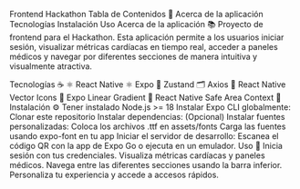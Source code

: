 Frontend Hackathon
Tabla de Contenidos 📑
Acerca de la aplicación
Tecnologías
Instalación
Uso
Acerca de la aplicación 📚
Proyecto de frontend para el Hackathon. Esta aplicación permite a los usuarios iniciar sesión, visualizar métricas cardíacas en tiempo real, acceder a paneles médicos y navegar por diferentes secciones de manera intuitiva y visualmente atractiva.

Tecnologías ☕️ ⚛️
React Native ⚛️
Expo 🚀
Zustand 🗂️
Axios 🔗
React Native Vector Icons 🎨
Expo Linear Gradient 🌈
React Native Safe Area Context 📱
Instalación ⚙️
Tener instalado Node.js >= 18
Instalar Expo CLI globalmente:
Clonar este repositorio
Instalar dependencias:
(Opcional) Instalar fuentes personalizadas:
Coloca los archivos .ttf en assets/fonts
Carga las fuentes usando expo-font en tu app
Iniciar el servidor de desarrollo:
Escanea el código QR con la app de Expo Go o ejecuta en un emulador.
Uso 🚦
Inicia sesión con tus credenciales.
Visualiza métricas cardíacas y paneles médicos.
Navega entre las diferentes secciones usando la barra inferior.
Personaliza tu experiencia y accede a accesos rápidos.
